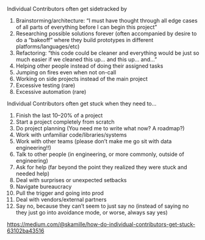 

Individual Contributors often get sidetracked by

1. Brainstorming/architecture: “I must have thought through all edge cases of all parts of everything before I can begin this project”
2. Researching possible solutions forever (often accompanied by desire to do a “bakeoff” where they build prototypes in different platforms/languages/etc)
3. Refactoring: “this code could be cleaner and everything would be just so much easier if we cleaned this up… and this up… and…”
4. Helping other people instead of doing their assigned tasks
5. Jumping on fires even when not on-call
6. Working on side projects instead of the main project
7. Excessive testing (rare)
8. Excessive automation (rare)

Individual Contributors often get stuck when they need to…

1. Finish the last 10–20% of a project
2. Start a project completely from scratch
3. Do project planning (You need me to write what now? A roadmap?)
4. Work with unfamiliar code/libraries/systems
5. Work with other teams (please don’t make me go sit with data engineering!!)
6. Talk to other people (in engineering, or more commonly, outside of engineering)
7. Ask for help (far beyond the point they realized they were stuck and needed help)
8. Deal with surprises or unexpected setbacks
9. Navigate bureaucracy
10. Pull the trigger and going into prod
11. Deal with vendors/external partners
12. Say no, because they can’t seem to just say no (instead of saying no they just go into avoidance mode, or worse, always say yes)

https://medium.com/@skamille/how-do-individual-contributors-get-stuck-63102ba43516
